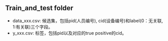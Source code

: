 
## Train_and_test folder
+ data_xxx.csv: 候选集，包括pid(人员编号), cid(设备编号)和label(0：无关联, 1:有关联)三个字段。
+ y_xxx.csv: 标签，包括pid以及对应的true positive的cid。

